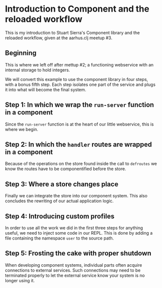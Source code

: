 # Introduction to Component and the reloaded workflow

This is my introduction to Stuart Sierra's Component library and the reloaded
workflow, given at the aarhus.clj meetup #3.

## Beginning

This is where we left off after mettup #2; a functioning webservice with an
internal storage to hold integers.

We will convert this example to use the component library in four steps, with a
bonus fifth step. Each step isolates one part of the service and plugs it into
what will become the final system.

## Step 1: In which we wrap the `run-server` function in a component

Since the `run-server` function is at the heart of our little webservice, this is
where we begin.

## Step 2: In which the `handler` routes are wrapped in a component

Because of the operations on the store found inside the call to `defroutes` we
know the routes have to be componentified before the store.

## Step 3: Where a store changes place

Finally we can integrate the store into our component system. This also concludes
the rewriting of our actual application logic.

## Step 4: Introducing custom profiles

In order to use all the work we did in the first three steps for anything useful,
we need to inject some code in our REPL. This is done by adding a file containing
the namespace `user` to the source path.

## Step 5: Frosting the cake with proper shutdown

When developing component systems, individual parts often acquire connections to
external services. Such connections may need to be terminated properly to let the
external service know your system is no longer using it.

